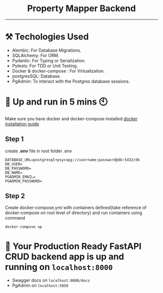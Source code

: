 <h1 align="center"> 
Property Mapper Backend
</h1>

---

# ⚒️ Techologies Used

- Alembic: For Database Migrations.
- SQLAlchemy: For ORM.
- Pydantic: For Typing or Serialization.
- Pytests: For TDD or Unit Testing.
- Docker & docker-compose : For Virtualization.
- postgresSQL: Database.
- PgAdmin: To interact with the Postgres database sessions.

# 🚀 Up and run in 5 mins 🕙
Make sure you have docker and docker-compose installed [docker installation guide](https://docs.docker.com/compose/install/)
## Step 1
create **.env** file in root folder .env
```
DATABASE_URL=postgresql+psycopg://username:password@db:5432/db
DB_USER=
DB_PASSWORD=
DB_NAME= 
PGADMIN_EMAIL=
PGADMIN_PASSWORD=
```

## Step 2
Create docker-compose.yml with containers defined(take reference of docker-compose on root level of directory) and run containers using command
```
docker-compose up
```

# 🎉 Your Production Ready FastAPI CRUD backend app is up and running on `localhost:8000`

- Swagger docs on `localhost:8000/docs`
- PgAdmin on `localhost:5050`

